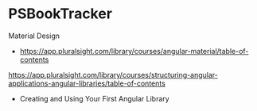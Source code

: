 # PSBookTracker
Material Design
- https://app.pluralsight.com/library/courses/angular-material/table-of-contents

https://app.pluralsight.com/library/courses/structuring-angular-applications-angular-libraries/table-of-contents
- Creating and Using Your First Angular Library

